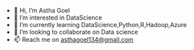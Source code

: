 - 👋 Hi, I’m Astha Goel
- 👀 I’m interested in DataScience
- 🌱 I’m currently learning DataScience,Python,R,Hadoop,Azure
- 💞️ I’m looking to collaborate on Data science
- 📫 Reach me on asthagoel134@gmail.com

<!---
Astha1304/Astha1304 is a ✨ special ✨ repository because its `README.md` (this file) appears on your GitHub profile.
You can click the Preview link to take a look at your changes.
--->
